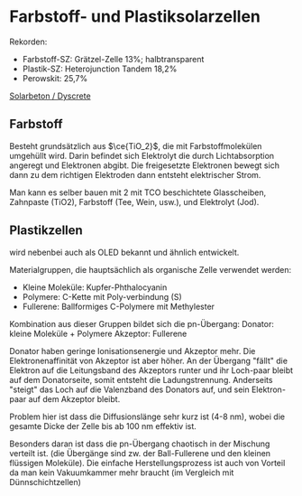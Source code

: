 # Farbstoff- und Plastiksolarzellen
Rekorden:
- Farbstoff-SZ: Grätzel-Zelle 13%; halbtransparent
- Plastik-SZ: Heterojunction Tandem 18,2% 
- Perowskit: 25,7%

[Solarbeton / Dyscrete](https://www.dabonline.de/2015/02/01/dyscrete-und-touchcrete-beton-solarenergie-stromerzeugung-touchscreen/)

## Farbstoff
Besteht grundsätzlich aus $\ce{TiO_2}$, die mit Farbstoffmolekülen umgehüllt wird. Darin befindet sich Elektrolyt die durch Lichtabsorption angeregt und Elektronen abgibt. Die freigesetzte Elektronen bewegt sich dann zu dem richtigen Elektroden dann entsteht elektrischer Strom. 

Man kann es selber bauen mit 2 mit TCO beschichtete Glasscheiben, Zahnpaste (TiO2), Farbstoff (Tee, Wein, usw.), und Elektrolyt (Jod).

## Plastikzellen
wird nebenbei auch als OLED bekannt und ähnlich entwickelt.

Materialgruppen, die hauptsächlich als organische Zelle verwendet werden:
- Kleine Moleküle: Kupfer-Phthalocyanin
- Polymere: C-Kette mit Poly-verbindung (S)
- Fullerene: Ballformiges C-Polymere mit Methylester

Kombination aus dieser Gruppen bildet sich die pn-Übergang:
Donator: kleine Moleküle + Polymere
Akzeptor: Fullerene

Donator haben geringe Ionisationsenergie und Akzeptor mehr. Die Elektronenaffinität von Akzeptor ist aber höher. An der Übergang "fällt" die Elektron auf die Leitungsband des Akzeptors runter und ihr Loch-paar bleibt auf dem Donatorseite, somit entsteht die Ladungstrennung. Anderseits "steigt" das Loch auf die Valenzband des Donators auf, und sein Elektron-paar auf dem Akzeptor bleibt.

Problem hier ist dass die Diffusionslänge sehr kurz ist (4-8 nm), wobei die gesamte Dicke der Zelle bis ab 100 nm effektiv ist.

Besonders daran ist dass die pn-Übergang chaotisch in der Mischung verteilt ist. (die Übergänge sind zw. der Ball-Fullerene und den kleinen flüssigen Moleküle). Die einfache Herstellungsprozess ist auch von Vorteil da man kein Vakuumkammer mehr braucht (im Vergleich mit Dünnschichtzellen)